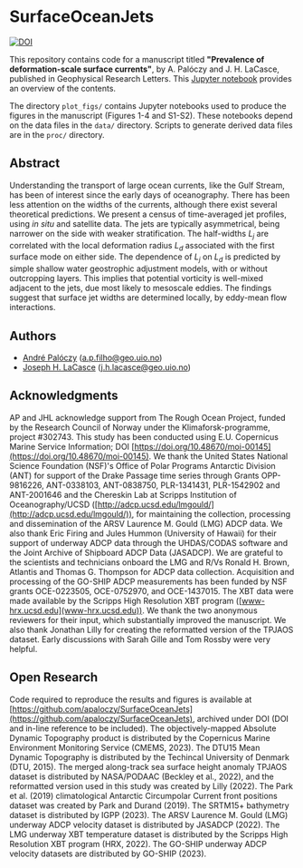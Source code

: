 # SurfaceOceanJets

[![DOI](https://zenodo.org/badge/639956040.svg)](https://zenodo.org/badge/latestdoi/639956040)

This repository contains code for a manuscript titled **"Prevalence of deformation-scale surface currents"**, by A. Palóczy and J. H. LaCasce, published in Geophysical Research Letters. This [Jupyter notebook](https://nbviewer.jupyter.org/github/apaloczy/SurfaceOceanJets/blob/main/index.ipynb) provides an overview of the contents.

The directory `plot_figs/` contains Jupyter notebooks used to produce the figures in the manuscript (Figures 1-4 and S1-S2). These notebooks depend on the data files in the `data/` directory. Scripts to generate derived data files are in the `proc/` directory.

## Abstract

Understanding the transport of large ocean currents, like the Gulf Stream, has been of interest since the early days of oceanography. There has been less attention on the widths of the currents, although there exist several theoretical predictions. We present a census of time-averaged jet profiles, using _in situ_ and satellite data. The jets are typically asymmetrical, being narrower on the side with weaker stratification. The half-widths $L_j$ are correlated with the local deformation radius $L_d$ associated with the first surface mode on either side. The dependence of $L_j$ on $L_d$ is predicted by simple shallow water geostrophic adjustment models, with or without outcropping layers. This implies that potential vorticity is well-mixed adjacent to the jets, due most likely to mesoscale eddies. The findings suggest that surface jet widths are determined locally, by eddy-mean flow interactions.

## Authors
* [André Palóczy](https://www.mn.uio.no/geo/english/people/aca/metos/andrpalo/index.html) (<a.p.filho@geo.uio.no>)
* [Joseph H. LaCasce](https://www.mn.uio.no/geo/english/people/aca/metos/josepl/) (<j.h.lacasce@geo.uio.no>)

## Acknowledgments

AP and JHL acknowledge support from The Rough Ocean Project, funded by the Research Council of Norway under the Klimaforsk-programme, project \#302743. This study has been conducted using E.U. Copernicus Marine Service Information; DOI [https://doi.org/10.48670/moi-00145](https://doi.org/10.48670/moi-00145). We thank the United States National Science Foundation (NSF)'s Office of Polar Programs Antarctic Division (ANT) for support of the Drake Passage time series through Grants OPP-9816226, ANT-0338103, ANT-0838750, PLR-1341431, PLR-1542902 and ANT-2001646 and the Chereskin Lab at Scripps Institution of Oceanography/UCSD ([http://adcp.ucsd.edu/lmgould/](http://adcp.ucsd.edu/lmgould/)), for maintaining the collection, processing and dissemination of the ARSV Laurence M. Gould (LMG) ADCP data. We also thank Eric Firing and Jules Hummon (University of Hawaii) for their support of underway ADCP data through the UHDAS/CODAS software and the Joint Archive of Shipboard ADCP Data (JASADCP). We are grateful to the scientists and technicians onboard the LMG and R/Vs Ronald H. Brown, Atlantis and Thomas G. Thompson for ADCP data collection. Acquisition and processing of the GO-SHIP ADCP measurements has been funded by NSF grants OCE-0223505, OCE-0752970, and OCE-1437015. The XBT data were made available by the Scripps High Resolution XBT program ([www-hrx.ucsd.edu](www-hrx.ucsd.edu)). We thank the two anonymous reviewers for their input, which substantially improved the manuscript. We also thank Jonathan Lilly for creating the reformatted version of the TPJAOS dataset. Early discussions with Sarah Gille and Tom Rossby were very helpful.

## Open Research

Code required to reproduce the results and figures is available at [https://github.com/apaloczy/SurfaceOceanJets](https://github.com/apaloczy/SurfaceOceanJets), archived under DOI (DOI and in-line reference to be included). The objectively-mapped Absolute Dynamic Topography product is distributed by the Copernicus Marine Environment Monitoring Service (CMEMS, 2023). The DTU15 Mean Dynamic Topography is distributed by the Techincal University of Denmark (DTU, 2015). The merged along-track sea surface height anomaly TPJAOS dataset is distributed by NASA/PODAAC (Beckley et al., 2022), and the reformatted version used in this study was created by Lilly (2022). The Park et al. (2019) climatological Antarctic Circumpolar Current front positions dataset was created by Park and Durand (2019). The SRTM15+ bathymetry dataset is distributed by IGPP (2023). The ARSV Laurence M. Gould (LMG) underway ADCP velocity dataset is distributed by JASADCP (2022). The LMG underway XBT temperature dataset is distributed by the Scripps High Resolution XBT program (HRX, 2022). The GO-SHIP underway ADCP velocity datasets are distributed by GO-SHIP (2023).
